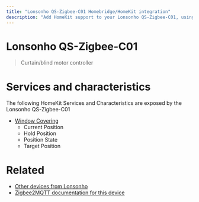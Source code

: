 ```yaml
---
title: "Lonsonho QS-Zigbee-C01 Homebridge/HomeKit integration"
description: "Add HomeKit support to your Lonsonho QS-Zigbee-C01, using Homebridge, Zigbee2MQTT and homebridge-z2m."
---
```

<!---
This file has been GENERATED using src/docgen/docgen.ts
DO NOT EDIT THIS FILE MANUALLY!
-->
# Lonsonho QS-Zigbee-C01
> Curtain/blind motor controller


# Services and characteristics
The following HomeKit Services and Characteristics are exposed by
the Lonsonho QS-Zigbee-C01

* [Window Covering](../../cover.md)
  * Current Position
  * Hold Position
  * Position State
  * Target Position


# Related
* [Other devices from Lonsonho](../index.md#lonsonho)
* [Zigbee2MQTT documentation for this device](https://www.zigbee2mqtt.io/devices/QS-Zigbee-C01.html)